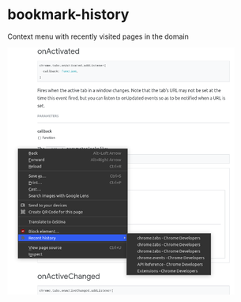 # bookmark-history

Context menu with recently visited pages in the domain

<img src="readme_pic.png" height="500">